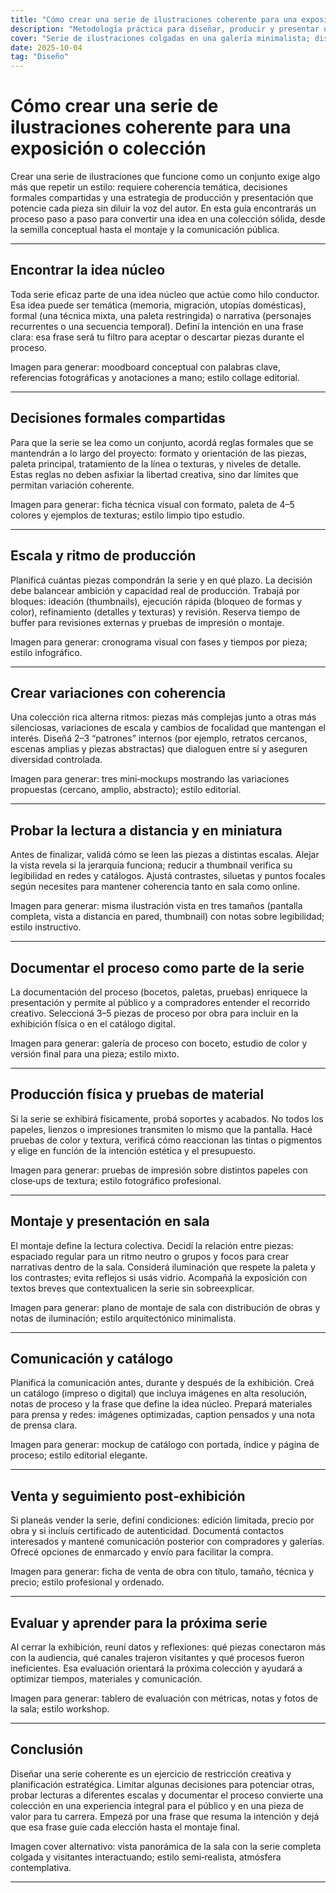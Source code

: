 ```yaml
---
title: "Cómo crear una serie de ilustraciones coherente para una exposición o colección"
description: "Metodología práctica para diseñar, producir y presentar una serie de obras con voz propia y coherencia conceptual."
cover: "Serie de ilustraciones colgadas en una galería minimalista; diseño coherente en paleta y formato, iluminación cálida de sala, espectadores observando; estilo semi‑realista, enfoque en continuidad visual y montaje."
date: 2025-10-04
tag: "Diseño"
---
```


# Cómo crear una serie de ilustraciones coherente para una exposición o colección

Crear una serie de ilustraciones que funcione como un conjunto exige algo más que repetir un estilo: requiere coherencia temática, decisiones formales compartidas y una estrategia de producción y presentación que potencie cada pieza sin diluir la voz del autor. En esta guía encontrarás un proceso paso a paso para convertir una idea en una colección sólida, desde la semilla conceptual hasta el montaje y la comunicación pública.

---

## Encontrar la idea núcleo

Toda serie eficaz parte de una idea núcleo que actúe como hilo conductor. Esa idea puede ser temática (memoria, migración, utopías domésticas), formal (una técnica mixta, una paleta restringida) o narrativa (personajes recurrentes o una secuencia temporal). Definí la intención en una frase clara: esa frase será tu filtro para aceptar o descartar piezas durante el proceso.

Imagen para generar: moodboard conceptual con palabras clave, referencias fotográficas y anotaciones a mano; estilo collage editorial.

---

## Decisiones formales compartidas

Para que la serie se lea como un conjunto, acordá reglas formales que se mantendrán a lo largo del proyecto: formato y orientación de las piezas, paleta principal, tratamiento de la línea o texturas, y niveles de detalle. Estas reglas no deben asfixiar la libertad creativa, sino dar límites que permitan variación coherente.

Imagen para generar: ficha técnica visual con formato, paleta de 4–5 colores y ejemplos de texturas; estilo limpio tipo estudio.

---

## Escala y ritmo de producción

Planificá cuántas piezas compondrán la serie y en qué plazo. La decisión debe balancear ambición y capacidad real de producción. Trabajá por bloques: ideación (thumbnails), ejecución rápida (bloqueo de formas y color), refinamiento (detalles y texturas) y revisión. Reserva tiempo de buffer para revisiones externas y pruebas de impresión o montaje.

Imagen para generar: cronograma visual con fases y tiempos por pieza; estilo infográfico.

---

## Crear variaciones con coherencia

Una colección rica alterna ritmos: piezas más complejas junto a otras más silenciosas, variaciones de escala y cambios de focalidad que mantengan el interés. Diseñá 2–3 “patrones” internos (por ejemplo, retratos cercanos, escenas amplias y piezas abstractas) que dialoguen entre sí y aseguren diversidad controlada.

Imagen para generar: tres mini‑mockups mostrando las variaciones propuestas (cercano, amplio, abstracto); estilo editorial.

---

## Probar la lectura a distancia y en miniatura

Antes de finalizar, validá cómo se leen las piezas a distintas escalas. Alejar la vista revela si la jerarquía funciona; reducir a thumbnail verifica su legibilidad en redes y catálogos. Ajustá contrastes, siluetas y puntos focales según necesites para mantener coherencia tanto en sala como online.

Imagen para generar: misma ilustración vista en tres tamaños (pantalla completa, vista a distancia en pared, thumbnail) con notas sobre legibilidad; estilo instructivo.

---

## Documentar el proceso como parte de la serie

La documentación del proceso (bocetos, paletas, pruebas) enriquece la presentación y permite al público y a compradores entender el recorrido creativo. Seleccioná 3–5 piezas de proceso por obra para incluir en la exhibición física o en el catálogo digital.

Imagen para generar: galería de proceso con boceto, estudio de color y versión final para una pieza; estilo mixto.

---

## Producción física y pruebas de material

Si la serie se exhibirá físicamente, probá soportes y acabados. No todos los papeles, lienzos o impresiones transmiten lo mismo que la pantalla. Hacé pruebas de color y textura, verificá cómo reaccionan las tintas o pigmentos y elige en función de la intención estética y el presupuesto.

Imagen para generar: pruebas de impresión sobre distintos papeles con close‑ups de textura; estilo fotográfico profesional.

---

## Montaje y presentación en sala

El montaje define la lectura colectiva. Decidí la relación entre piezas: espaciado regular para un ritmo neutro o grupos y focos para crear narrativas dentro de la sala. Considerá iluminación que respete la paleta y los contrastes; evita reflejos si usás vidrio. Acompañá la exposición con textos breves que contextualicen la serie sin sobreexplicar.

Imagen para generar: plano de montaje de sala con distribución de obras y notas de iluminación; estilo arquitectónico minimalista.

---

## Comunicación y catálogo

Planificá la comunicación antes, durante y después de la exhibición. Creá un catálogo (impreso o digital) que incluya imágenes en alta resolución, notas de proceso y la frase que define la idea núcleo. Prepará materiales para prensa y redes: imágenes optimizadas, caption pensados y una nota de prensa clara.

Imagen para generar: mockup de catálogo con portada, índice y página de proceso; estilo editorial elegante.

---

## Venta y seguimiento post‑exhibición

Si planeás vender la serie, definí condiciones: edición limitada, precio por obra y si incluís certificado de autenticidad. Documentá contactos interesados y mantené comunicación posterior con compradores y galerías. Ofrecé opciones de enmarcado y envío para facilitar la compra.

Imagen para generar: ficha de venta de obra con título, tamaño, técnica y precio; estilo profesional y ordenado.

---

## Evaluar y aprender para la próxima serie

Al cerrar la exhibición, reuní datos y reflexiones: qué piezas conectaron más con la audiencia, qué canales trajeron visitantes y qué procesos fueron ineficientes. Esa evaluación orientará la próxima colección y ayudará a optimizar tiempos, materiales y comunicación.

Imagen para generar: tablero de evaluación con métricas, notas y fotos de la sala; estilo workshop.

---

## Conclusión

Diseñar una serie coherente es un ejercicio de restricción creativa y planificación estratégica. Limitar algunas decisiones para potenciar otras, probar lecturas a diferentes escalas y documentar el proceso convierte una colección en una experiencia integral para el público y en una pieza de valor para tu carrera. Empezá por una frase que resuma la intención y dejá que esa frase guíe cada elección hasta el montaje final.

Imagen cover alternativo: vista panorámica de la sala con la serie completa colgada y visitantes interactuando; estilo semi‑realista, atmósfera contemplativa.

---